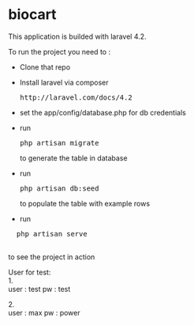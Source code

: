 # biocart
This application is builded with laravel 4.2.

To run the project you need to :

- Clone that repo
- Install laravel via composer

  <pre>
  http://laravel.com/docs/4.2
  </pre>
  
- set the app/config/database.php for db credentials
- run 
  <pre>
  php artisan migrate
  </pre>
  to generate the table in database

- run 
  <pre>
  php artisan db:seed
  </pre>
  to populate the table with example rows

- run 
 <pre>
  php artisan serve
  </pre>
  to see the project in action

User for test:<br>
1.<br>
user : test
pw   : test

2.<br>
user : max
pw   : power




